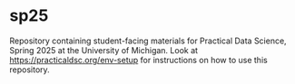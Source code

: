 # sp25

Repository containing student-facing materials for Practical Data Science, Spring 2025 at the University of Michigan. Look at https://practicaldsc.org/env-setup for instructions on how to use this repository.


